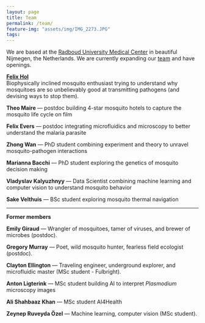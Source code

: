 ```yaml
---
layout: page
title: Team
permalink: /team/
feature-img: "assets/img/IMG_2273.JPG"
tags:
---
```


We are based at the [Radboud University Medical Center](https://www.radboudumc.nl/en/radboud-institute-for-molecular-life-sciences) in beautiful Nijmegen, the Netherlands. We are currently expanding our [team](/team/) and have openings.

[**Felix Hol**](/bio/)\
Biophysically inclined mosquito enthusiast trying to understand why mosquitoes are so unbelievably good at transmitting pathogens (and devising ways to stop them).

**Theo Maire** &mdash; postdoc building 4-star mosquito hotels to capture the mosquito life cycle on film  

**Felix Evers**  &mdash; postdoc integrating microfluidics and microscopy to better understand the malaria parasite  

**Zhong Wan**  &mdash; PhD student combining experiment and theory to unravel mosquito-pathogen interactions  

**Marianna Bacchi**  &mdash; PhD student exploring the genetics of mosquito decision making    

**Vladyslav Kalyuzhnyy** &mdash; Data Scientist combining machine learning and computer vision to understand mosquito behavior

**Sake Velthuis** &mdash; BSc student exploring mosquito thermal navigation




------

**Former members**  

**Emily Giraud** &mdash; Wrangler of mosquitoes, tamer of viruses, and brewer of microbes (postdoc).

**Gregory Murray** &mdash; Poet, wild mosquito hunter, fearless field ecologist (postdoc).

**Clayton Ellington** &mdash; Traveling engineer, underground explorer, and microfluidic master (MSc student - Fulbright).

**Anton Ligterink** &mdash; MSc student building AI to interpret *Plasmodium* microscopy images

**Ali Shahbaaz Khan** &mdash; MSc student AI4Health

**Zeynep Ruveyda Özel** &mdash; Machine learning, computer vision (MSc student).


